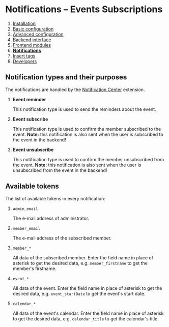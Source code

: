# Notifications – Events Subscriptions

1. [Installation](01-installation.md)
2. [Basic configuration](02-basics.md)
3. [Advanced configuration](03-advanced.md)
4. [Backend interface](04-backend.md)
5. [Frontend modules](05-frontend-modules.md)
6. [**Notifications**](06-notifications.md)
7. [Insert tags](07-insert-tags.md)
8. [Developers](08-developers.md)


## Notification types and their purposes

The notifications are handled by the 
[Notification Center](https://github.com/terminal42/contao-notification_center) extension.

1. **Event reminder** 
   
   This notification type is used to send the reminders about the event.

2. **Event subscribe** 

   This notification type is used to confirm the member subscribed to the event.
   **Note:** this notification is also sent when the user is subscribed to the event in the backend!

3. **Event unsubscribe** 

   This notification type is used to confirm the member unsubscribed from the event.
   **Note:** this notification is also sent when the user is unsubscribed from the event in the backend!


## Available tokens

The list of available tokens in every notification:

1. `admin_email` 
    
   The e-mail address of administrator.

2. `member_email` 

   The e-mail address of the subscribed member.

3. `member_*`

   All data of the subscribed member. Enter the field name in place of asterisk to get
   the desired data, e.g. `member_firstname` to get the member's firstname.

4. `event_*` 

   All data of the event. Enter the field name in place of asterisk to get
   the desired data, e.g. `event_startDate` to get the event's start date.

5. `calendar_*` 

   All data of the event's calendar. Enter the field name in place of asterisk to get
   the desired data, e.g. `calendar_title` to get the calendar's title.

